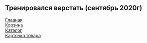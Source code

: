 ## Тренировался верстать (сентябрь 2020г)

[Главная](https://bektemirovkam.github.io/Sport_magazin/) </br>
[Корзина](https://bektemirovkam.github.io/Sport_magazin/cart.html) </br>
[Каталог](https://bektemirovkam.github.io/Sport_magazin/catalog.html) </br>
[Карточка товара](https://bektemirovkam.github.io/Sport_magazin/product.html) </br>
